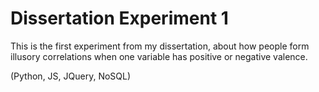 # Dissertation Experiment 1
This is the first experiment from my dissertation, about how people form illusory correlations when one variable has positive or negative valence.

(Python, JS, JQuery, NoSQL)
